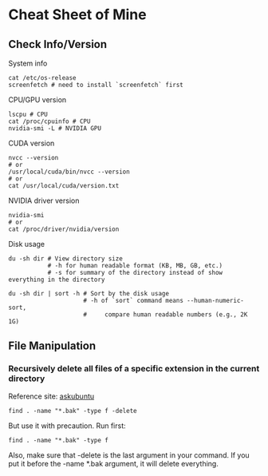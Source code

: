 # Cheat Sheet of Mine

## Check Info/Version

System info

```shell
cat /etc/os-release
screenfetch # need to install `screenfetch` first
```

CPU/GPU version

```shell
lscpu # CPU
cat /proc/cpuinfo # CPU
nvidia-smi -L # NVIDIA GPU
```

CUDA version

```shell
nvcc --version
# or
/usr/local/cuda/bin/nvcc --version
# or
cat /usr/local/cuda/version.txt
```

NVIDIA driver version

```shell
nvidia-smi
# or
cat /proc/driver/nvidia/version
```

Disk usage

```shell
du -sh dir # View directory size
           # -h for human readable format (KB, MB, GB, etc.)
           # -s for summary of the directory instead of show everything in the directory

du -sh dir | sort -h # Sort by the disk usage
                     # -h of `sort` command means --human-numeric-sort,
                     #     compare human readable numbers (e.g., 2K 1G)
```

## File Manipulation

### Recursively delete all files of a specific extension in the current directory

Reference site: [askubuntu](https://askubuntu.com/questions/377438/how-can-i-recursively-delete-all-files-of-a-specific-extension-in-the-current-di)

```shell
find . -name "*.bak" -type f -delete
```

But use it with precaution. Run first:

```shell
find . -name "*.bak" -type f
```

Also, make sure that -delete is the last argument in your command. If you put it before the -name *.bak argument, it will delete everything.
